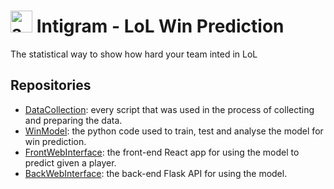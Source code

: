 # <img src="https://i.pinimg.com/originals/78/4a/6f/784a6f2c96fe06147ff26130d5847438.png" alt="angry face" width="35"/> Intigram - LoL Win Prediction
The statistical way to show how hard your team inted in LoL

## Repositories
- [DataCollection](https://github.com/Intigram/DataCollection): every script that was used in the process of collecting and preparing the data.
- [WinModel](https://github.com/Intigram/WinModel): the python code used to train, test and analyse the model for win prediction.
- [FrontWebInterface](https://github.com/Intigram/FrontWebInterface): the front-end React app for using the model to predict given a player.
- [BackWebInterface](https://github.com/Intigram/BackWebInterface): the back-end Flask API for using the model.


<!--

**Here are some ideas to get you started:**

🙋‍♀️ A short introduction - what is your organization all about?
🌈 Contribution guidelines - how can the community get involved?
👩‍💻 Useful resources - where can the community find your docs? Is there anything else the community should know?
🍿 Fun facts - what does your team eat for breakfast?
🧙 Remember, you can do mighty things with the power of [Markdown](https://docs.github.com/github/writing-on-github/getting-started-with-writing-and-formatting-on-github/basic-writing-and-formatting-syntax)
-->
